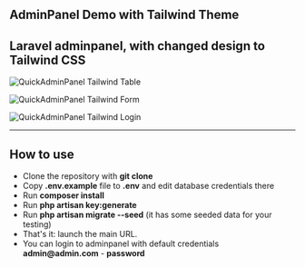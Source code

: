 ## AdminPanel Demo with Tailwind Theme

## Laravel adminpanel, with changed design to Tailwind CSS

![QuickAdminPanel Tailwind Table](https://quickadminpanel.com/blog/wp-content/uploads/2020/09/Screen-Shot-2020-09-23-at-9.30.36-AM.png)

![QuickAdminPanel Tailwind Form](https://quickadminpanel.com/blog/wp-content/uploads/2020/09/Screen-Shot-2020-09-23-at-9.32.37-AM.png)

![QuickAdminPanel Tailwind Login](https://quickadminpanel.com/blog/wp-content/uploads/2020/09/Screen-Shot-2020-09-23-at-9.30.45-AM.png)

---

## How to use

-   Clone the repository with **git clone**
-   Copy **.env.example** file to **.env** and edit database credentials there
-   Run **composer install**
-   Run **php artisan key:generate**
-   Run **php artisan migrate --seed** (it has some seeded data for your testing)
-   That's it: launch the main URL.
-   You can login to adminpanel with default credentials __admin@admin.com__ - **password**
